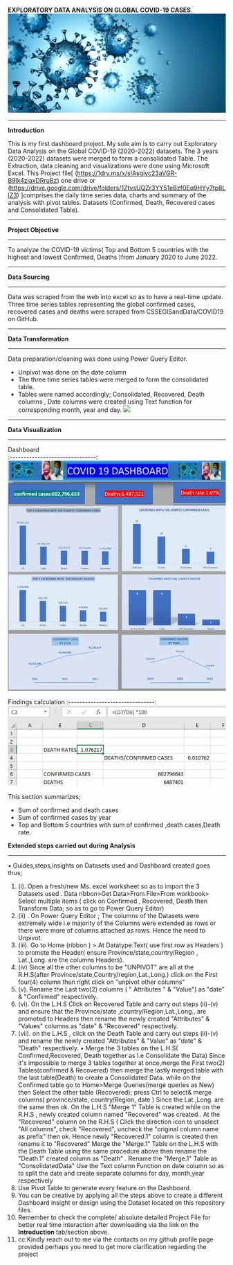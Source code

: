 **EXPLORATORY DATA ANALYSIS ON  GLOBAL COVID-19 CASES**.
![](covid19.jpg)
***
**Introduction**

This is my first dashboard project. My sole aim is to carry out Exploratory Data Analysis on the Global COVID-19 (2020-2022) datasets. The 3 years (2020-2022) datasets were merged to form a consolidated Table. The Extraction, data cleaning and visualizations were done using Microsoft Excel. This Project file[ (https://1drv.ms/x/s!Asgiyc23aVGR-B9lk4ziaxDRruBz) one drive or   (https://drive.google.com/drive/folders/1ZtvsUQZr3YY51eBzf0Eq9HYy7tp8LlZ3) ]comprises the daily time series data, charts and summary of the analysis with pivot tables.
Datasets (Confirmed, Death, Recovered cases and Consolidated Table).

***
 **Project Objective**
 ***
To analyze the COVID-19 victims( Top and Bottom 5 countries with the highest and lowest Confirmed, Deaths )from January 2020 to June 2022.
***
**Data Sourcing**
***

Data was scraped from the web into excel so as to have a real-time update.
Three time series tables representing the global confirmed cases, recovered cases and deaths were scraped from   CSSEGISandData/COVID19 on GitHub.
***
**Data Transformation**
***
Data preparation/cleaning was done using Power Query Editor.
- Unpivot was done on the date column
- The three time series tables were merged to form the consolidated table.
- Tables were named accordingly; Consolidated, Recovered, Death columns , Date columns were created using Text function for corresponding month, year and day. 
![](dashboardcovid19.jpg)
***
**Data Visualization**
***
Dashboard                         
:-------------------------------:
![](coviddashboard.jpg) 

 Findings calculation
 :-------------------------------:
![](covidfindings.png)

This section summarizes;
- Sum of confirmed and death cases
- Sum of confirmed cases by year 
- Top and Bottom 5 countries with sum of confirmed ,death cases,Death rate.

**Extended steps carried out during Analysis**
***
 
•	Guides,steps,insights on Datasets used and Dashboard created goes thus; 
1. (i). Open a fresh/new Ms. excel worksheet so as to import the 3 Datasets used . Data ribbon>Get Data>From File>From workbook> Select multiple items ( click on Confirmed , Recovered, Death then Transform Data; so as to go to Power Query Editor) 
2. (ii) . On Power Query Editor ; The columns of the Datasets were extremely wide i.e majority of the Columns were extended as rows or there were more of columns attached as rows. Hence the need to Unpivot. 
3. (iii). Go to Home (ribbon ) > At Datatype:Text( use first row as Headers ) to promote the Header( ensure Province/state,country/Region , Lat.,Long. are the columns Headers). 
4. 	(iv) Since all the other columns to be "UNPIVOT" are all at the R.H.S(after Province/state,Country/region,Lat.,Long.) click on the First four(4) column then right click on "unpivot other columns" 
5. (v). Rename the Last two(2) columns ( " Attributes " & "Value") as "date" & "Confirmed" respectively.
6. (vi). On the L.H.S Click on Recovered Table and carry out steps (ii)-(v) and ensure that the Province/state ,country/Region,Lat.,Long., are promoted to Headers then rename the newly created "Attributes" & "Values" columns as "date" & "Recovered" respectively. 
7. (vii). on the L.H.S , click on the Death Table and carry out steps (ii)-(v) and rename the newly created "Attributes" & "Value" as "date" & "Death" respectively. 
•	Merge the 3 tables on the L.H.S( Confirmed,Recovered, Death together as I.e Consolidate the Data) Since it's impossible to merge 3 tables together at once,merge the First two(2) Tables(confirmed & Recovered) then merge the lastly merged table with the last table(Death) to create a Consolidated Data. while on the Confirmed table go to Home>Merge Queries(merge queries as New) then Select the other table (Recovered); press Ctrl to select& merge columns( province/state, country/Region, date ) Since the Lat.,Long. are the same then ok. On the L.H.S "Merge 1" Table is created while on the R.H.S , newly created column named "Recovered" was created.. At the "Recovered" column on the R.H.S ( Click the direction icon to unselect "All columns", check "Recovered", uncheck the "original column name as prefix" then ok. Hence newly "Recovered.1" column is created then rename it to "Recovered" Merge the "Merge.1" Table on the L.H.S with the Death Table using the same procedure above then rename the "Death.1" created column as "Death" . Rename the "Merge.1" Table as "ConsolidatedData" Use the Text column Function on date column so as to split the date and create separate columns for day, month,year respectively 
8. Use Pivot Table to generate every feature on the Dashboard.
9. You can be creative by applying all the steps above to create a different Dashboard insight or design using the Dataset located on this repository files.
10. Remember to check the complete/ absolute detailed Project File for better real time interaction after downloading via the link on the **Introduction** tab/section above.
11. cc:Kindly reach out to me via the contacts on my github profile page provided perhaps you need to get more clarification regarding the project


